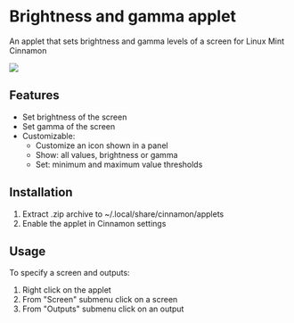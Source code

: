 # Brightness and gamma applet
An applet that sets brightness and gamma levels of a screen for Linux Mint Cinnamon

![](screenshots/screenshot1.png)

## Features
* Set brightness of the screen
* Set gamma of the screen
* Customizable:
  * Customize an icon shown in a panel
  * Show: all values, brightness or gamma
  * Set: minimum and maximum value thresholds

## Installation
1. Extract .zip archive to ~/.local/share/cinnamon/applets
2. Enable the applet in Cinnamon settings

## Usage
To specify a screen and outputs:

1. Right click on the applet
2. From "Screen" submenu click on a screen
3. From "Outputs" submenu click on an output
